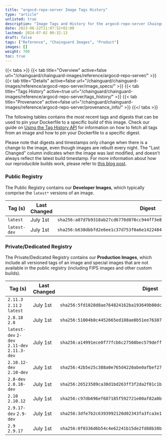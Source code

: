 ```yaml
---
title: "argocd-repo-server Image Tags History"
type: "article"
unlisted: true
description: "Image Tags and History for the argocd-repo-server Chainguard Image"
date: 2023-06-22T11:07:52+02:00
lastmod: 2024-07-02 00:32:13
draft: false
tags: ["Reference", "Chainguard Images", "Product"]
images: []
weight: 700
toc: true
---
```


{{< tabs >}}
{{< tab title="Overview" active=false url="/chainguard/chainguard-images/reference/argocd-repo-server/" >}}
{{< tab title="Details" active=false url="/chainguard/chainguard-images/reference/argocd-repo-server/image_specs/" >}}
{{< tab title="Tags History" active=true url="/chainguard/chainguard-images/reference/argocd-repo-server/tags_history/" >}}
{{< tab title="Provenance" active=false url="/chainguard/chainguard-images/reference/argocd-repo-server/provenance_info/" >}}
{{</ tabs >}}

The following tables contains the most recent tags and digests that can be used to pin your Dockerfile to a specific build of this image. Check our guide on [Using the Tag History API](/chainguard/chainguard-images/using-the-tag-history-api/) for information on how to fetch all tags from an image and how to pin your Dockerfile to a specific digest.

Please note that digests and timestamps only change when there is a change to the image, even though images are rebuilt every night. The "Last Changed" column indicates when the image was last modified, and doesn't always reflect the latest build timestamp. For more information about how our reproducible builds work, please refer to [this blog post](https://www.chainguard.dev/unchained/reproducing-chainguards-reproducible-image-builds).

### Public Registry
The Public Registry contains our **Developer Images**, which typically comprise the `latest*` versions of an image.

| Tag (s)       | Last Changed | Digest                                                                    |
|---------------|--------------|---------------------------------------------------------------------------|
|  `latest`     | July 1st     | `sha256:a07d7b9318ab27cd6770d070cc944ff3e8380562fb4119de441a4361bdfbc5ac` |
|  `latest-dev` | July 1st     | `sha256:b638dbbfd2e6ee1c37d753f0a6e1422484fd41a9ab0c0e53370bb7c9f0b54484` |


### Private/Dedicated Registry
The Private/Dedicated Registry contains our **Production Images**, which include all versioned tags of an image and special images that are not available in the public registry (including FIPS images and other custom builds).

| Tag (s)                                       | Last Changed | Digest                                                                    |
|-----------------------------------------------|--------------|---------------------------------------------------------------------------|
|  `2.11.3` `2.11` `2` `latest`                 | July 1st     | `sha256:5fd1028d8ae764824162ba193649b80dcc5a2d6f56b9fae29c4e27a9af419ab3` |
|  `2.8.18` `2.8`                               | July 1st     | `sha256:51004b0c4452665ed108ae0b51ee763078f923dad077368d985fb67aab85ee56` |
|  `latest-dev` `2-dev` `2.11-dev` `2.11.3-dev` | July 1st     | `sha256:a14991ece0f77fcb6c27560bec579deff724aa6f47d06c4c8e49f50102f92a91` |
|  `2.10.12-dev` `2.10-dev`                     | July 1st     | `sha256:42b5e25c388a0e765d4220abe0afbef2701dd6b5e1180706fa2e9a22263194f9` |
|  `2.8-dev` `2.8.18-dev`                       | July 1st     | `sha256:26523589ca38d1bd263ff3f2da2f01c1bd72f6e2dfa88fc40b6266a91095dd2d` |
|  `2.10` `2.10.12`                             | July 1st     | `sha256:c97db696ef687185f592721e00af82a0b650044006eae2499c0fde21fba26c40` |
|  `2.9.17-dev` `2.9-dev`                       | July 1st     | `sha256:3dfe7b2c6393992120d02343fa3fca3e12c4c1607f9c7e0cd51c76c3736beaec` |
|  `2.9` `2.9.17`                               | July 1st     | `sha256:0f0336d6b54c4e62241b15de2fd88b38bc398ff28789f892af5712a7562ead2e` |


